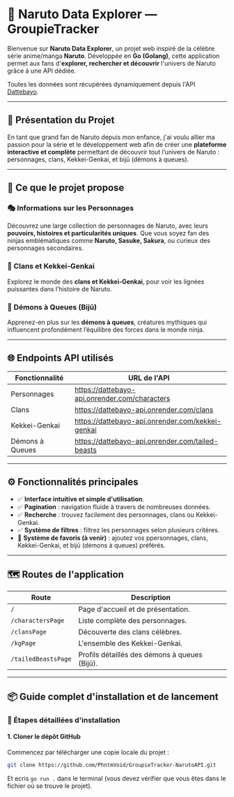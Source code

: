 # 🌌 Naruto Data Explorer — GroupieTracker  

Bienvenue sur **Naruto Data Explorer**, un projet web inspiré de la célèbre série anime/manga **Naruto**. Développée en **Go (Golang)**, cette application permet aux fans d'**explorer, rechercher et découvrir** l'univers de Naruto grâce à une API dédiée.  

Toutes les données sont récupérées dynamiquement depuis l'API [Dattebayo](https://api-dattebayo.vercel.app/).  

---

## 📜 Présentation du Projet  

En tant que grand fan de Naruto depuis mon enfance, j'ai voulu allier ma passion pour la série et le développement web afin de créer une **plateforme interactive et complète** permettant de découvrir tout l’univers de Naruto : personnages, clans, Kekkei-Genkai, et bijū (démons à queues).  

---

## 🚀 Ce que le projet propose  

### 🎭 Informations sur les Personnages  
Découvrez une large collection de personnages de Naruto, avec leurs **pouvoirs, histoires et particularités uniques**. Que vous soyez fan des ninjas emblématiques comme **Naruto, Sasuke, Sakura**, ou curieux des personnages secondaires.

### 🏯 Clans et Kekkei-Genkai  
Explorez le monde des **clans et Kekkei-Genkai**, pour voir les lignées puissantes dans l’histoire de Naruto.  

### 🦊 Démons à Queues (Bijū)  
Apprenez-en plus sur les **démons à queues**, créatures mythiques qui influencent profondément l’équilibre des forces dans le monde ninja.  

---

## 🌐 Endpoints API utilisés  

| Fonctionnalité          | URL de l'API                                                  |
|-------------------------|---------------------------------------------------------------|
| Personnages             | https://dattebayo-api.onrender.com/characters                 |
| Clans                   | https://dattebayo-api.onrender.com/clans                      |
| Kekkei-Genkai           | https://dattebayo-api.onrender.com/kekkei-genkai              |
| Démons à Queues         | https://dattebayo-api.onrender.com/tailed-beasts              |

---

## ⚙️ Fonctionnalités principales  

- ✅ **Interface intuitive et simple d'utilisation**.  
- ✅ **Pagination** : navigation fluide à travers de nombreuses données.  
- ✅ **Recherche** : trouvez facilement des personnages, clans ou Kekkei-Genkai.  
- ✅ **Système de filtres** : filtrez les personnages selon plusieurs critères.  
- 🚧 **Système de favoris (à venir)** : ajoutez vos ppersonnages, clans, Kekkei-Genkai, et bijū (démons à queues) préférés.  

---

## 🗺️ Routes de l'application  

| Route                 | Description                                    |
|-----------------------|------------------------------------------------|
| `/`                   | Page d'accueil et de présentation.             |
| `/charactersPage`     | Liste complète des personnages.                |
| `/clansPage`          | Découverte des clans célèbres.                 |
| `/kgPage`             | L'ensemble des Kekkei-Genkai.                  |
| `/tailedBeastsPage`   | Profils détaillés des démons à queues (Bijū).  |

---

## 📦 Guide complet d'installation et de lancement  


### 🔽 Étapes détaillées d'installation  

#### 1. **Cloner le dépôt GitHub**  

Commencez par télécharger une copie locale du projet :  

```bash
git clone https://github.com/PhntmVoid/GroupieTracker-NarutoAPI.git 
```
Et ecris ```go run .``` dans le terminal (vous devez vérifier que vous êtes dans le fichier où se trouve le projet).

